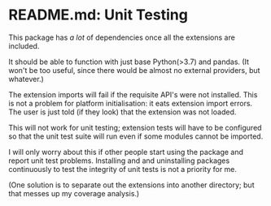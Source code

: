 # README.md: Unit Testing

This package has *a lot* of dependencies once all the extensions are included.

It should be able to function with just base Python(>3.7) and pandas. (It won't
be too useful, since there would be almost no external providers, but whatever.)

The extension imports will fail if the requisite API's were not installed. This is
not a problem for platform initialisation: it eats extension import errors. The user
is just told (if they look) that the extension was not loaded.

This will not work for unit testing; extension tests will have to be configured so that
the unit test suite will run even if some modules cannot be imported.

I will only worry about this if other people start using the package and report unit
test problems. Installing and and uninstalling packages continuously to test the 
integrity of unit tests is not a priority for me.

(One solution is to separate out the extensions into another directory; but that
messes up my coverage analysis.)